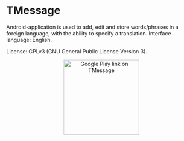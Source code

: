 # TMessage
Android-application is used to add, edit and store words/phrases in a foreign language, with the ability to specify a translation.
Interface language: English.

License: GPLv3 (GNU General Public License Version 3).

<p align="center">
<a href="https://play.google.com/store/apps/details?id=com.textmessages.textmessagessimple" target="_blank">
  <img src="https://play.google.com/intl/en_us/badges/images/generic/en_badge_web_generic.png" width="200" title="Google Play link on TMessage"/>
</a></p>
